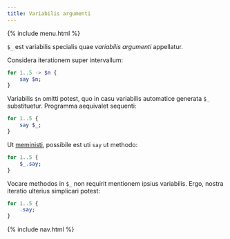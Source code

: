 ```yaml
---
title: Variabilis argumenti
---
```


{% include menu.html %}

`$_` est variabilis specialis quae _variabilis argumenti_ appellatur.

Considera iterationem super intervallum:

```raku
for 1..5 -> $n {
    say $n;
}
```

Variabilis `$n` omitti potest, quo in casu variabilis automatice generata `$_` substituetur. Programma aequivalet sequenti:

```raku
for 1..5 {
    say $_;
}
```

Ut [meministi](/la/essentials/hello-world/), possibile est uti `say` ut methodo:

```raku
for 1..5 {
    $_.say;
}
```

Vocare methodos in `$_` non requirit mentionem ipsius variabilis. Ergo, nostra iteratio ulterius simplicari potest:

```raku
for 1..5 {
    .say;
}
```

{% include nav.html %}